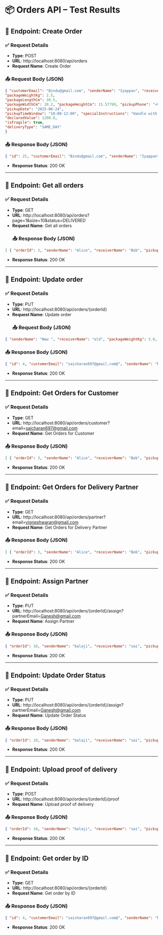 # 📦 Orders API – Test Results

## 🔄 Endpoint: Create Order

### ✅ Request Details

- **Type**: POST
- **URL**: http://localhost:8080/api/orders
- **Request Name**: Create Order

### 📤 Request Body (JSON)
```json
{ "customerEmail": "Bindu@gmail.com", "senderName": "Iyappan", "receiverName": "sai", "pickupAddress": "56, chennai, TN, 600001", "deliveryAddress": "80 subramaniya nagar St, karakudi,TN ,600002", "packageType": "ENVELOPE",
"packageWeightKg": 2.5,
"packageLengthCm": 30.5,
"packageWidthCm": 20.2, "packageHeightCm": 15.57799, "pickupPhone": "+91-9876543210", "deliveryPhone": "+91-9988776655",
"pickupDate": "2025-06-24",
"pickupTimeWindow": "10:00-12:00", "specialInstructions": "Handle with care", "paymentMode": "ONLINE",
"declaredValue": 1200.0,
"isFragile": true,
"deliveryType": "SAME_DAY"
}
```

### 📤 Response Body (JSON) 
```json
{ "id": 25, "customerEmail": "Bindu@gmail.com", "senderName": "Iyappan", "receiverName": "sai", "pickupAddress": "56, chennai, TN, 600001", "deliveryAddress": "80 subramaniya nagar St, karakudi,TN ,600002", "packageType": "ENVELOPE", "packageWeightKg": 2.5, "packageLengthCm": 30.5, "packageWidthCm": 20.2, "packageHeightCm": 15.58, "pickupPhone": "+91-9876543210", "deliveryPhone": "+91-9988776655", "pickupDate": "2025-06-24", "pickupTimeWindow": "10:00-12:00", "specialInstructions": "Handle with care", "paymentMode": "ONLINE", "declaredValue": 1200.0, "isFragile": true, "status": "PENDING", "deliveryType": "SAME_DAY", "invoiceStatus": null, "assignedPartnerEmail": null, "createdAt": "2025-08-17T15:22:17.8941381", "deliveryProofPath": null }
```
- **Response Status**: 200 OK
----
## 🔄 Endpoint: Get all orders

### ✅ Request Details

- **Type**: GET
- **URL**: http://localhost:8080/api/orders?page=1&size=10&status=DELIVERED
- **Request Name**: Get all orders
  ### 📤 Response Body (JSON) 
```json
[ { "orderId": 3, "senderName": "Alice", "receiverName": "Bob", "pickupAddress": "123 A St, City, State, ZIP", "deliveryAddress": "456 B St, City, State, ZIP", "paymentMode": "COD", "declaredValue": 0.0, "deliveryType": "EXPRESS", "status": "DELIVERED", "invoiceStatus": null }, { "orderId": 5, "senderName": "balaji", "receiverName": "sai", "pickupAddress": "56, chennai, TN, 600001", "deliveryAddress": "80 subramaniya nagar St, karakudi,TN ,600002", "paymentMode": "COD", "declaredValue": 1200.0, "deliveryType": "EXPRESS", "status": "DELIVERED", "invoiceStatus": null } ]
```
- **Response Status**: 200 OK
----
## 🔄 Endpoint: Update order

### ✅ Request Details

- **Type**: PUT
- **URL**: http://localhost:8080/api/orders/{orderId}
- **Request Name**: Update order
  ### 📤 Request Body (JSON)
```json
{ "senderName": "New ", "receiverName": "old", "packageWeightKg": 5.0, "packageHeightCm": 25.0, "isFragile": false }
```
 ### 📤 Response Body (JSON) 
```json
{ "id": 4, "customerEmail": "saicharan697@gmail.com@", "senderName": "New ", "receiverName": "old", "pickupAddress": "56, chennai, TN, 600001", "deliveryAddress": "80 subramaniya nagar St, karakudi,TN ,600002", "packageType": "ENVELOPE", "packageWeightKg": 5.0, "packageLengthCm": 30.0, "packageWidthCm": 20.0, "packageHeightCm": 25.0, "pickupPhone": "+91-9876543210", "deliveryPhone": "+91-9988776655", "pickupDate": "2025-06-24", "pickupTimeWindow": "10:00-12:00", "specialInstructions": "Handle with care", "paymentMode": "COD", "declaredValue": 1200.0, "isFragile": false, "status": "PENDING", "deliveryType": "EXPRESS", "invoiceStatus": null, "assignedPartnerEmail": null, "createdAt": "2025-06-29T14:28:23.550738", "deliveryProofPath": null }
```
- **Response Status**: 200 OK
- ----
## 🔄 Endpoint: Get Orders for Customer

### ✅ Request Details

- **Type**: GET
- **URL**:  http://localhost:8080/api/orders/customer?email=saicharan697@gmail.com
- **Request Name**: Get Orders for Customer

 ### 📤 Response Body (JSON) 
```json
[ { "orderId": 3, "senderName": "Alice", "receiverName": "Bob", "pickupAddress": "123 A St, City, State, ZIP", "deliveryAddress": "456 B St, City, State, ZIP", "paymentMode": "COD", "declaredValue": 0.0, "deliveryType": "EXPRESS", "status": "DELIVERED", "invoiceStatus": null }, { "orderId": 1, "senderName": "Alice", "receiverName": "Bob", "pickupAddress": "123 A St, City, State, ZIP", "deliveryAddress": "456 B St, City, State, ZIP", "paymentMode": null, "declaredValue": 87.0, "deliveryType": null, "status": "IN_TRANSIT", "invoiceStatus": null }, { "orderId": 2, "senderName": "Alice", "receiverName": "Bob", "pickupAddress": "123 A St, City, State, ZIP", "deliveryAddress": "456 B St, City, State, ZIP", "paymentMode": null, "declaredValue": 12.0, "deliveryType": null, "status": "IN_TRANSIT", "invoiceStatus": null } ]
```
- **Response Status**: 200 OK
- - ----
## 🔄 Endpoint: Get Orders for Delivery Partner

### ✅ Request Details

- **Type**: GET
- **URL**:   http://localhost:8080/api/orders/partner?email=vigneshwaran@gmail.com
- **Request Name**: Get Orders for Delivery Partner

 ### 📤 Response Body (JSON) 
```json
[ { "orderId": 3, "senderName": "Alice", "receiverName": "Bob", "pickupAddress": "123 A St, City, State, ZIP", "deliveryAddress": "456 B St, City, State, ZIP", "paymentMode": "COD", "declaredValue": 0.0, "deliveryType": "EXPRESS", "status": "DELIVERED", "invoiceStatus": null }, { "orderId": 5, "senderName": "balaji", "receiverName": "sai", "pickupAddress": "56, chennai, TN, 600001", "deliveryAddress": "80 subramaniya nagar St, karakudi,TN ,600002", "paymentMode": "COD", "declaredValue": 1200.0, "deliveryType": "EXPRESS", "status": "DELIVERED", "invoiceStatus": null }, { "orderId": 1, "senderName": "Alice", "receiverName": "Bob", "pickupAddress": "123 A St, City, State, ZIP", "deliveryAddress": "456 B St, City, State, ZIP", "paymentMode": null, "declaredValue": 87.0, "deliveryType": null, "status": "IN_TRANSIT", "invoiceStatus": null }, { "orderId": 2, "senderName": "Alice", "receiverName": "Bob", "pickupAddress": "123 A St, City, State, ZIP", "deliveryAddress": "456 B St, City, State, ZIP", "paymentMode": null, "declaredValue": 12.0, "deliveryType": null, "status": "IN_TRANSIT", "invoiceStatus": null }, { "orderId": 13, "senderName": "balaji", "receiverName": "sai", "pickupAddress": "56, chennai, TN, 600001", "deliveryAddress": "80 subramaniya nagar St, karakudi,TN ,600002", "paymentMode": "ONLINE", "declaredValue": 1200.0, "deliveryType": "SAME_DAY", "status": "PENDING", "invoiceStatus": null }, { "orderId": 6, "senderName": "balaji", "receiverName": "sai", "pickupAddress": "56, chennai, TN, 600001", "deliveryAddress": "80 subramaniya nagar St, karakudi,TN ,600002", "paymentMode": "COD", "declaredValue": 1200.0, "deliveryType": "EXPRESS", "status": "PENDING", "invoiceStatus": null } ]
```
- **Response Status**: 200 OK
- ----
## 🔄 Endpoint: Assign Partner

### ✅ Request Details

- **Type**: PUT
- **URL**:  http://localhost:8080/api/orders/{orderId}/assign?partnerEmail=Ganesh@gmail.com
- **Request Name**: Assign Partner

 ### 📤 Response Body (JSON) 
```json
{ "orderId": 10, "senderName": "balaji", "receiverName": "sai", "pickupAddress": "56, chennai, TN, 600001", "deliveryAddress": "80 subramaniya nagar St, karakudi,TN ,600002", "paymentMode": "ONLINE", "declaredValue": 1200.0, "deliveryType": "SAME_DAY", "status": "PENDING", "invoiceStatus": null }
```
- **Response Status**: 200 OK
- - ----
## 🔄 Endpoint: Update Order Status

### ✅ Request Details

- **Type**: PUT
- **URL**:  http://localhost:8080/api/orders/{orderId}/assign?partnerEmail=Ganesh@gmail.com
- **Request Name**: Update Order Status

 ### 📤 Response Body (JSON) 
```json
{ "orderId": 10, "senderName": "balaji", "receiverName": "sai", "pickupAddress": "56, chennai, TN, 600001", "deliveryAddress": "80 subramaniya nagar St, karakudi,TN ,600002", "paymentMode": "ONLINE", "declaredValue": 1200.0, "deliveryType": "SAME_DAY", "status": "DELIVERED", "invoiceStatus": null }
```
- **Response Status**: 200 OK
-----
## 🔄 Endpoint: Upload proof of delivery

### ✅ Request Details

- **Type**: POST
- **URL**:  http://localhost:8080/api/orders/{orderId}/proof 
- **Request Name**: Upload proof of delivery


### 📤 Response Body (JSON) 
```json
{ "orderId": 10, "senderName": "balaji", "receiverName": "sai", "pickupAddress": "56, chennai, TN, 600001", "deliveryAddress": "80 subramaniya nagar St, karakudi,TN ,600002", "paymentMode": "ONLINE", "declaredValue": 1200.0, "deliveryType": "SAME_DAY", "status": "DELIVERED", "invoiceStatus": null }
```
- **Response Status**: 200 OK
----
## 🔄 Endpoint: Get order by ID

### ✅ Request Details

- **Type**: GET
- **URL**:  http://localhost:8080/api/orders/{orderId}
- **Request Name**: Get order by ID


### 📤 Response Body (JSON) 
```json
{ "id": 4, "customerEmail": "saicharan697@gmail.com@", "senderName": "New ", "receiverName": "old", "pickupAddress": "56, chennai, TN, 600001", "deliveryAddress": "80 subramaniya nagar St, karakudi,TN ,600002", "packageType": "ENVELOPE", "packageWeightKg": 5.0, "packageLengthCm": 30.0, "packageWidthCm": 25.0, "packageHeightCm": 20.0, "pickupPhone": "+91-9988776655", "deliveryPhone": "+91-9876543210", "pickupDate": "2025-06-24", "pickupTimeWindow": "10:00-12:00", "specialInstructions": "Handle with care", "paymentMode": "COD", "declaredValue": 1200.0, "isFragile": false, "status": "PENDING", "deliveryType": "EXPRESS", "invoiceStatus": null, "assignedPartnerEmail": null, "createdAt": "2025-06-29T14:28:23.550738", "deliveryProofPath": null }
```
- **Response Status**: 200 OK
